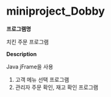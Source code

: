 # miniproject_Dobby

**프로그램명**

치킨 주문 프로그램

**Description**

Java jFrame을 사용

1. 고객 메뉴 선택 프로그램
2. 관리자 주문 확인, 재고 확인 프로그램


